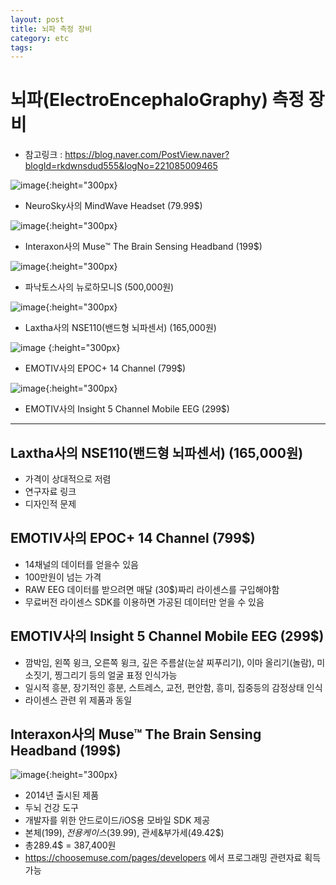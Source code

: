 ```yaml
---
layout: post
title: 뇌파 측정 장비
category: etc
tags: 
---
```


# 뇌파(ElectroEncephaloGraphy) 측정 장비
* 참고링크 : https://blog.naver.com/PostView.naver?blogId=rkdwnsdud555&logNo=221085009465

![image](https://github.com/gunug/gunug.github.io/assets/52345276/323e8bd0-9a21-4b77-b4a0-89f76aa41a9e){:height="300px}
* NeuroSky사의 MindWave Headset (79.99$)

![image](https://github.com/gunug/gunug.github.io/assets/52345276/94d29cda-357d-4041-9d9f-644c68e417ed){:height="300px}
* Interaxon사의 Muse™ The Brain Sensing Headband (199$)

![image](https://github.com/gunug/gunug.github.io/assets/52345276/d8bf77cc-c5ca-493a-abea-dc92fa2cccbb){:height="300px}
* 파낙토스사의 뉴로하모니S (500,000원)

![image](https://github.com/gunug/gunug.github.io/assets/52345276/5d3c32a4-465b-49c8-8ff2-17456687dfdd){:height="300px}
* Laxtha사의 NSE110(밴드형 뇌파센서) (165,000원)

![image](https://github.com/gunug/gunug.github.io/assets/52345276/8b11e1e6-e784-44db-86d3-71a6fb7b046a)
{:height="300px}
* EMOTIV사의 EPOC+ 14 Channel (799$)

![image](https://github.com/gunug/gunug.github.io/assets/52345276/a8bb8f2d-2a1b-4ac5-a8f7-2cfcaca8da61){:height="300px}
* EMOTIV사의 Insight 5 Channel Mobile EEG (299$)

---

## Laxtha사의 NSE110(밴드형 뇌파센서) (165,000원)
* 가격이 상대적으로 저렴
* 연구자료 링크
* 디자인적 문제

## EMOTIV사의 EPOC+ 14 Channel (799$)
* 14채널의 데이터를 얻을수 있음
* 100만원이 넘는 가격
* RAW EEG 데이터를 받으려면 매달 (30$)짜리 라이센스를 구입해야함
* 무료버전 라이센스 SDK를 이용하면 가공된 데이터만 얻을 수 있음

## EMOTIV사의 Insight 5 Channel Mobile EEG (299$)
* 깜박임, 왼쪽 윙크, 오른쪽 윙크, 깊은 주름살(눈살 찌푸리기), 이마 올리기(놀람), 미소짓기, 찡그리기 등의 얼굴 표정 인식가능
* 일시적 흥분, 장기적인 흥분, 스트레스, 교전, 편안함, 흥미, 집중등의 감정상태 인식
* 라이센스 관련 위 제품과 동일

## Interaxon사의 Muse™ The Brain Sensing Headband (199$)
![image](https://github.com/gunug/gunug.github.io/assets/52345276/94d29cda-357d-4041-9d9f-644c68e417ed){:height="300px}
* 2014년 출시된 제품
* 두뇌 건강 도구
* 개발자를 위한 안드로이드/iOS용 모바일 SDK 제공
* 본체(199$), 전용케이스(39.99$), 관세&부가세(49.42$)
* 총289.4$ = 387,400원
* <https://choosemuse.com/pages/developers> 에서 프로그래밍 관련자료 획득 가능
